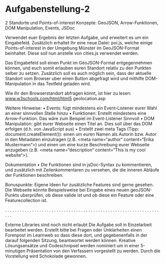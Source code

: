 # Aufgabenstellung-2

2 Standorte und Points-of-interest
Konzepte: GeoJSON, Arrow-Funktionen, DOM Manipulation, Events,
JSDoc

Verwendet euer Ergebnis der letzten Aufgabe, und erweitert es um ein Eingabefeld. Zusätzlich erhaltet Ihr eine neue Datei: poi.js,
welche einige Points-of-interest in der Umgebung Münster im GeoJSON-Format beinhaltet. Diese soll nun anstelle von cities.js verwendet werden.

Das Eingabefeld soll einen Punkt im GeoJSON-Format entgegennehmen können, und euch somit erlauben euren Standort relativ zu den
Punkten selber zu setzen. Zusätzlich soll es auch möglich sein, dass der aktuelle Standort vom Browser uber einen Button abgefragt
wird und mithilfe DOM-Manipulation in das Textfeld geladen wird.

Wie ihr den Browserstandort abfragen könnt, ist hier zu lesen:
www.w3schools.com/html/html5 geolocation.asp

Weitere Hinweise:
• Events: fügt mindestens ein Event-Listener eurer Wahl an einer sinnvollen Stelle hinzu
• Funktionen: Erstellt mindestens eine Arrow-Funktion. Das wäre zum Beispiel im Event-Listener Sinnvoll
• DOM Manipulation: gibt eurer Webseite einen Titel an. Dies soll über das DOM erfolgen (d.h. von JavaScript aus)
• Erstellt zwei meta Tags (Tipp: document.createElement()): einen um euren Namen als Autorin bzw. Autor in den Metadaten
  einzutragen (z.B. <meta name=“author“ content=“Erika Mustermann“>) und einen um eine kurze Beschreibung eurer Webseite anzugeben
  (z.B. <meta name=“description“ content=“This is my cool website“>).

Dokumentation
• Die Funktionen sind in jsDoc-Syntax zu kommentieren, und zusätzlich mit Zeilenkommentaren zu versehen, die die inneren Abläufe der
  Funktionen beschreiben.

Bonuspunkte: Eigene Ideen fur zusätzliche Features sind gerne gesehen. Die Webseite könnte Beispielsweise bei Eingabe eines neuen
geoJSON-Punkts uberprüfen, ob diese valide ist und ob diese ein Feature oder eine Featurecollection ist.

. . . . . . . . . . . . . . . . . . . . . . . . . . . . . . . . . . . . . . . . . . . . . . . . . . . . . . . . . . . . . . . . . .

Externe Libraries sind noch nicht erlaubt Die Aufgabe soll in Einzelarbeit bearbeitet werden.
Erstellt bitte bei Fragen oder Unklarheiten einen Forenpost im Learnweb so dass diese dort, und gegebenenfalls in der darauf folgenden
Sitzung, beantwortet werden können.
Kreative Lösungsansätze und Codeschnipsel werden nominiert um in einer 5-minutigen Präsentation von den Verfassern vorgestellt zu
werden. Durch die Vorstellung wird Schokolade gewonnen.